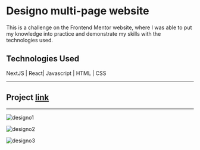 # Designo multi-page website

<p>This is a challenge on the Frontend Mentor website, where I was able to put my knowledge into practice and demonstrate my skills with the technologies used.</p>

<h2>Technologies Used</h2>

NextJS | React| Javascript | HTML | CSS
<hr>
<h2>Project <a href="https://designo-t3sb-43wuiv6of-netotorres1.vercel.app/">link</a></h2>
<hr>

![designo1](https://user-images.githubusercontent.com/88563801/211187735-27fbf606-01be-4e65-8f32-295c1a382d83.PNG)

![designo2](https://user-images.githubusercontent.com/88563801/211187747-57d67177-4135-45f9-85db-9579d450db0a.PNG)

![designo3](https://user-images.githubusercontent.com/88563801/211187750-617c337a-353f-4007-b5bc-4e241e246692.PNG)

